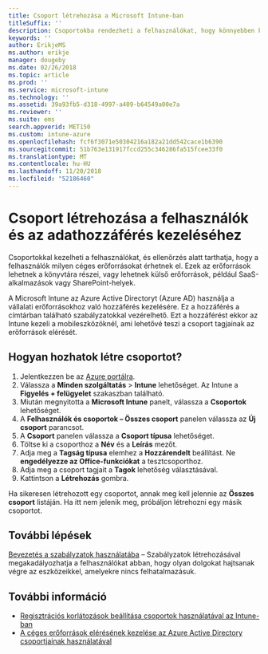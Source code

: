 ```yaml
---
title: Csoport létrehozása a Microsoft Intune-ban
titleSuffix: ''
description: Csoportokba rendezheti a felhasználókat, hogy könnyebben kezelhesse a szabályzatokat és az általuk elérhető alkalmazásokat.
keywords: ''
author: ErikjeMS
ms.author: erikje
manager: dougeby
ms.date: 02/26/2018
ms.topic: article
ms.prod: ''
ms.service: microsoft-intune
ms.technology: ''
ms.assetid: 39a93fb5-d318-4997-a409-b64549a00e7a
ms.reviewer: ''
ms.suite: ems
search.appverid: MET150
ms.custom: intune-azure
ms.openlocfilehash: fcf6f3071e50304216a182a21dd542cace1b6390
ms.sourcegitcommit: 51b763e131917fccd255c346286fa515fcee33f0
ms.translationtype: MT
ms.contentlocale: hu-HU
ms.lasthandoff: 11/20/2018
ms.locfileid: "52186460"
---
```

# <a name="create-a-group-to-manage-your-users-and-data-access"></a>Csoport létrehozása a felhasználók és az adathozzáférés kezeléséhez

Csoportokkal kezelheti a felhasználókat, és ellenőrzés alatt tarthatja, hogy a felhasználók milyen céges erőforrásokat érhetnek el. Ezek az erőforrások lehetnek a könyvtára részei, vagy lehetnek külső erőforrások, például SaaS-alkalmazások vagy SharePoint-helyek.

A Microsoft Intune az Azure Active Directoryt (Azure AD) használja a vállalati erőforrásokhoz való hozzáférés kezelésére. Ez a hozzáférés a címtárban található szabályzatokkal vezérelhető. Ezt a hozzáférést ekkor az Intune kezeli a mobileszközöknél, ami lehetővé teszi a csoport tagjainak az erőforrások elérését.

## <a name="how-do-i-create-a-group"></a>Hogyan hozhatok létre csoportot?

1. Jelentkezzen be az [Azure portálra](https://portal.azure.com).
2. Válassza a **Minden szolgáltatás** > **Intune** lehetőséget. Az Intune a **Figyelés + felügyelet** szakaszban található.
3. Miután megnyitotta a **Microsoft Intune** panelt, válassza a **Csoportok** lehetőséget.
4. A **Felhasználók és csoportok – Összes csoport** panelen válassza az **Új csoport** parancsot.
5. A **Csoport** panelen válassza a **Csoport típusa** lehetőséget.
5. Töltse ki a csoporthoz a **Név** és a **Leírás** mezőt.
6. Adja meg a **Tagság típusa** elemhez a **Hozzárendelt** beállítást. Ne **engedélyezze az Office-funkciókat** a tesztcsoporthoz.
7. Adja meg a csoport tagjait a **Tagok** lehetőség választásával.
7. Kattintson a **Létrehozás** gombra.

Ha sikeresen létrehozott egy csoportot, annak meg kell jelennie az **Összes csoport** listáján. Ha itt nem jelenik meg, próbáljon létrehozni egy másik csoportot.

## <a name="next-steps"></a>További lépések

[Bevezetés a szabályzatok használatába](get-started-policies.md) – Szabályzatok létrehozásával megakadályozhatja a felhasználókat abban, hogy olyan dolgokat hajtsanak végre az eszközeikkel, amelyekre nincs felhatalmazásuk.

## <a name="learn-more"></a>További információ

* [Regisztrációs korlátozások beállítása csoportok használatával az Intune-ban](groups-add.md)
* [A céges erőforrások elérésének kezelése az Azure Active Directory csoportjainak használatával](https://docs.microsoft.com/azure/active-directory/active-directory-manage-groups)
